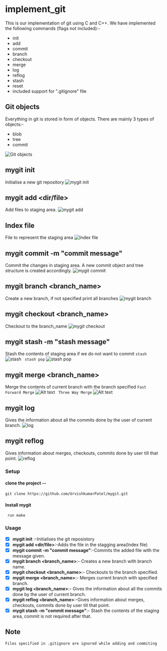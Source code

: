 # implement_git

This is our implementation of git using C and C++. 
We have implemented the following commands (flags not included):-

- init
- add
- commit
- branch
- checkout
- merge
- log
- reflog
- stash
- reset
- included support for ".gitignore" file

## Git objects
Everything in git is stored in form of objects.
There are mainly 3 types of objects:-

- blob
- tree
- commit

![Git objects](img/0005.jpg "Git objects")

## **mygit** init
Initialise a new git repository 
![mygit init](img/0007.jpg "mygit init")

## **mygit** add <dir/file>
Add files to staging area.
![mygit add](img/0008.jpg "mygit add")

## Index file
File to represent the staging area
![Index file](img/0009.jpg "Index file")

## **mygit** commit -m "commit message"
Commit the changes in staging area. A new commit object and tree structure is created accordingly.
![mygit commit](img/0012.jpg "mygit commit")

## **mygit** branch <branch_name>
Create a new branch, if not specified print all branches
![mygit branch](img/0014.jpg "mygit branch")
## **mygit** checkout <branch_name>
Checkout to the branch_name
![mygit checkout](img/0016.jpg "mygit commit")
## **mygit** stash -m "stash message"
Stash the contents of staging area if we do not want to commit
``` stash ```
![stash](img/0018.jpg "stash")
``` stash pop```
![stash pop](img/0019.jpg "stash pop")

## **mygit** merge <branch_name>
Merge the contents of current branch with the branch specified
```Fast Forward Merge```
![Alt text](img/0021.jpg "fast forward merge")
``` Three Way Merge```
![Alt text](img/0023.jpg "Three way merge")
## **mygit** log 
Gives the information about all the commits done by the user of current branch.
![log](img/0025.jpg "log")
## **mygit** reflog
Gives information about merges, checkouts, commits done by user till that point.
![reflog](img/0026.jpg "reflog")


### Setup
#### clone the project --
```
git clone https://github.com/UrvishkumarPatel/mygit.git
```
#### Install **mygit** 
```
 run make
```


### Usage

-  [x] **mygit init** :-Initialises the git reposistory
-  [x] **mygit add <dir/file>**:-Adds the file in the stagging area(Index file)
-  [x] **mygit commit -m "commit message"**:-Commits the added file with the message given.
-  [x] **mygit branch <branch_name>**:- Creates a new branch with branch name.
-  [x] **mygit checkout <branch_name>**:- Checkouts to the branch specified.
-  [x] **mygit merge <branch_name>**:- Merges current branch with specified branch.
-  [x] **mygit log <branch_name>**:- Gives the information about all the commits done by the user of current branch.
-  [x] **mygit reflog <branch_name>**:-Gives information about merges, checkouts, commits done by user till that point.
-  [x] **mygit stash -m "commit message"**:- Stash the contents of the staging area, commit is not required after that.

## Note
```
Files specified in .gitignore are ignored while adding and commiting
```

